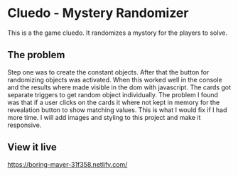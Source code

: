 # Cluedo - Mystery Randomizer

This is a the game cluedo. It randomizes a mystory for the players to solve.

## The problem

Step one was to create the constant objects. After that the button for randomizing objects was activated. When this worked well in the console and the results where made visible in the dom with javascript. The cards got separate triggers to get random object individually. The problem I found was that if a user clicks on the cards it where not kept in memory for the revealation button to show matching values. This is what I would fix if I had more time. I will add images and styling to this project and make it responsive.

## View it live

https://boring-mayer-31f358.netlify.com/
